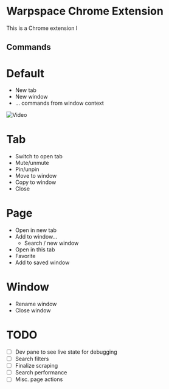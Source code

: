 # Warpspace Chrome Extension

This is a Chrome extension  I

## Commands

# Default

- New tab
- New window
- ... commands from window context


![Video](https://github.com/user-attachments/assets/6b566fe8-bba9-4aab-a486-2dc970427d61)


# Tab

- Switch to open tab
- Mute/unmute
- Pin/unpin
- Move to window
- Copy to window
- Close

# Page

- Open in new tab
- Add to window...
  - Search / new window
- Open in this tab
- Favorite
- Add to saved window

# Window

- Rename window
- Close window

# TODO

- [ ] Dev pane to see live state for debugging
- [ ] Search filters
- [ ] Finalize scraping
- [ ] Search performance
- [ ] Misc. page actions
